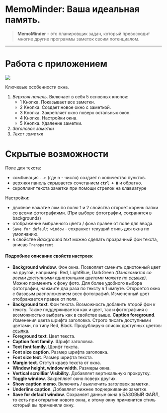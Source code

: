 # MemoMinder: Ваша идеальная память.

>__MemoMinder__ - это планировщик задач, который превосходит многие другие программы заметок своим потенциалом. 

---
# Работа с приложением
<p align="left">
  <img src="https://i.imgur.com/yvQzRxS.png" />
</p>

Ключевые особенности окна.
1. _Верхняя панель_.  Включает в себя 5 основных кнопок:
    - 1 Кнопка. Показывает все заметки.
    - 2 Кнопка. Создает новое окно с заметкой. 
    - 3 Кнопка. Закрепляет окно поверх остальных окон.
    - 4 Кнопка. Настройки окна. 
    - 5 Кнопка. Удаление заметки. 
2. _Заголовок заметки_
3. _Текст заметки_

# Скрытые возможности

Поле для текста:
  - комбинация `.-n` (где n - число) создает n количество пунктов.
  - верхняя панель скрывается сочетанием __`ctrl + H`__ и обратно.
  - скроллинг текста заметки при помощи стрелок на клавиатуре

Настройки:
  - двойное нажатие лкм по полю 1 и 2 свойства откроет корень папки со всеми фотографиями. (При выборе фотографии, сохранятся в backgrounds)
  - отображение выбранного цвета / фона правее от поле для ввода.
  - `Save for default window` - сохраняет текущий стиль для окна по умолчанию. 
  - в свойстве _Background text_ можно сделать прозрачный фон текста, вписав `Transparent`.


#### Подробное описание свойств настроек
  - __Background window__. Фон окна. Позволяет сменить однотонный цвет на  другой, например: Red, LightBlue, DarkGreen *(Ознакомится со всеми доступными однотонными цветами можете по [ссылке](https://learn.microsoft.com/ru-ru/dotnet/api/system.drawing.brushes?view=windowsdesktop-3.1))*. Можно применить к фону фото. Для более удобного выбора фотографии, нажмите два раза по тексту в 1 импуте. Откроется окно с базовым расположением всех фотографий. Измененный цвет отображается правее от поля.
  - __Background text__. Фон текста. Возможность добавить второй фон к тексту. Также поддерживается как и цвет, так и фотографиия с возможностью выбрать как в свойстве выше.
__Caption foreground__. Изменения цвета шрифта заголовка. Строго писать доступными цветами, по типу Red, Black. Продублирую список доступных цветов: [ссылка](https://learn.microsoft.com/ru-ru/dotnet/api/system.drawing.brushes?view=windowsdesktop-3.1).
  - __Foreground text__. Цвет текста. 
  - __Caption font family__. Шрифт заголовка.
  - __Text font family__. Шрифт текста.
  - __Font size caption__. Размер шрифта заголовка.
  - __Font size text__. Размер шрифта текста.
  - __Margin text__. Отступ краев текста от окна.
  - __Window height, window width__. Размеры окна.
  - __Vertical scrollBar Visibility__. Добавляет вертикальную прокрутку.
  - __Toggle window__. Закрепляет окно поверх других.
  - __Show caption memo__. Включить / выключить заголовок заметки.
  - __Underline caption__. Добавляет нижнее подчеркивание заметке.
  - __Save for default window__. Сохраняет данные окна в БАЗОВЫЙ ФАЙЛ, то есть при открытии нового окна, к этому окну применится стиль который вы применяли окну.

